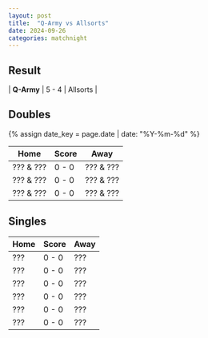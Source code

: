 ```yaml
---
layout: post
title:  "Q-Army vs Allsorts"
date: 2024-09-26
categories: matchnight
---
```


## Result

| **Q-Army** | 5 - 4 | Allsorts |

## Doubles

{% assign date_key = page.date | date: "%Y-%m-%d" %}

| Home | Score | Away |
| - | - | - |
| ??? & ??? | 0 - 0 | ??? & ??? |
| ??? & ??? | 0 - 0 | ??? & ??? |
| ??? & ??? | 0 - 0 | ??? & ??? |

## Singles

| Home | Score | Away |
| - | - | - |
| ??? | 0 - 0 | ??? |
| ??? | 0 - 0 | ??? |
| ??? | 0 - 0 | ??? |
| ??? | 0 - 0 | ??? |
| ??? | 0 - 0 | ??? |
| ??? | 0 - 0 | ??? |